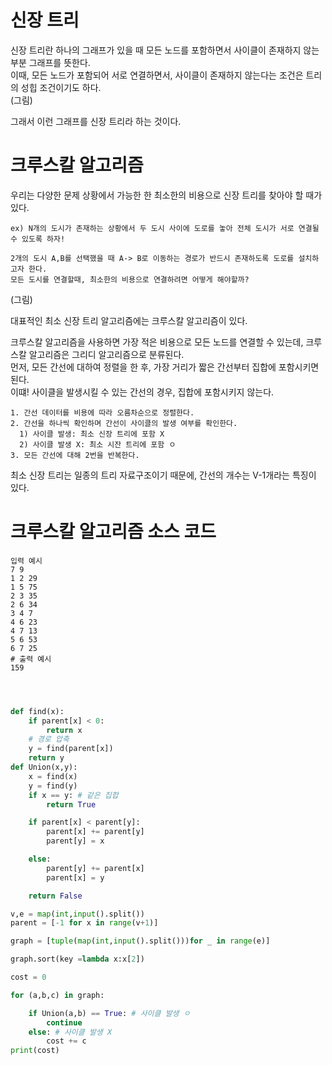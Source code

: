 # 신장 트리

신장 트리란 하나의 그래프가 있을 때 모든 노드를 포함하면서 사이클이 존재하지 않는 부분 그래프를 뜻한다.  
이때, 모든 노드가 포함되어 서로 연결하면서, 사이클이 존재하지 않는다는 조건은 트리의 성힙 조건이기도 하다.  
(그림)  

그래서 이런 그래프를 신장 트리라 하는 것이다.  

# 크루스칼 알고리즘

우리는 다양한 문제 상황에서 가능한 한 최소한의 비용으로 신장 트리를 찾아야 할 때가 있다.  
```
ex) N개의 도시가 존재하는 상황에서 두 도시 사이에 도로를 놓아 전체 도시가 서로 연결될 수 있도록 하자!

2개의 도시 A,B를 선택했을 때 A-> B로 이동하는 경로가 반드시 존재하도록 도로를 설치하고자 한다.  
모든 도시를 연결할때, 최소한의 비용으로 연결하려면 어떻게 해야할까?
```
(그림)  

대표적인 최소 신장 트리 알고리즘에는 크루스칼 알고리즘이 있다.  

크루스칼 알고리즘을 사용하면 가장 적은 비용으로 모든 노드를 연결할 수 있는데, 크루스칼 알고리즘은 그리디 알고리즘으로 분류된다.  
먼저, 모든 간선에 대하여 정렬을 한 후, 가장 거리가 짧은 간선부터 집합에 포함시키면 된다.  
이떄! 사이클을 발생시킬 수 있는 간선의 경우, 집합에 포함시키지 않는다.
```
1. 간선 데이터를 비용에 따라 오름차순으로 정렬한다.
2. 간선을 하나씩 확인하며 간선이 사이클의 발생 여부를 확인한다.
  1) 사이클 발생: 최소 신장 트리에 포함 X
  2) 사이클 발생 X: 최소 시잔 트리에 포함 ㅇ
3. 모든 간선에 대해 2번을 반복한다.
```  

최소 신장 트리는 일종의 트리 자료구조이기 때문에, 간선의 개수는 V-1개라는 특징이 있다.

# 크루스칼 알고리즘 소스 코드
```
입력 예시
7 9
1 2 29
1 5 75
2 3 35
2 6 34
3 4 7
4 6 23
4 7 13
5 6 53
6 7 25
# 출력 예시
159
```
``` python



def find(x):
    if parent[x] < 0:
        return x
    # 경로 압축
    y = find(parent[x])
    return y
def Union(x,y):
    x = find(x)
    y = find(y)
    if x == y: # 같은 집합
        return True

    if parent[x] < parent[y]:
        parent[x] += parent[y]
        parent[y] = x

    else:
        parent[y] += parent[x]
        parent[x] = y

    return False

v,e = map(int,input().split())
parent = [-1 for x in range(v+1)]

graph = [tuple(map(int,input().split()))for _ in range(e)]

graph.sort(key =lambda x:x[2])

cost = 0

for (a,b,c) in graph:

    if Union(a,b) == True: # 사이클 발생 ㅇ
        continue
    else: # 사이클 발생 X
        cost += c
print(cost)

```
